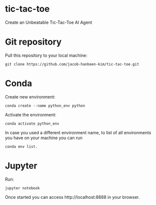 # tic-tac-toe

Create an Unbeatable Tic-Tac-Toe AI Agent

# Git repository

Pull this repository to your local machine:

```
git clone https://github.com/jacob-hanbeen-kim/tic-tac-toe.git
```

# Conda

Create new environment:

```
conda create --name python_env python
```

Activate the environment:

```
conda activate python_env
```

In case you used a different environment name, to list of all environments you have on your machine you can run

```
conda env list.
```

# Jupyter

Run:

```
jupyter notebook
```

Once started you can access http://localhost:8888 in your browser.
